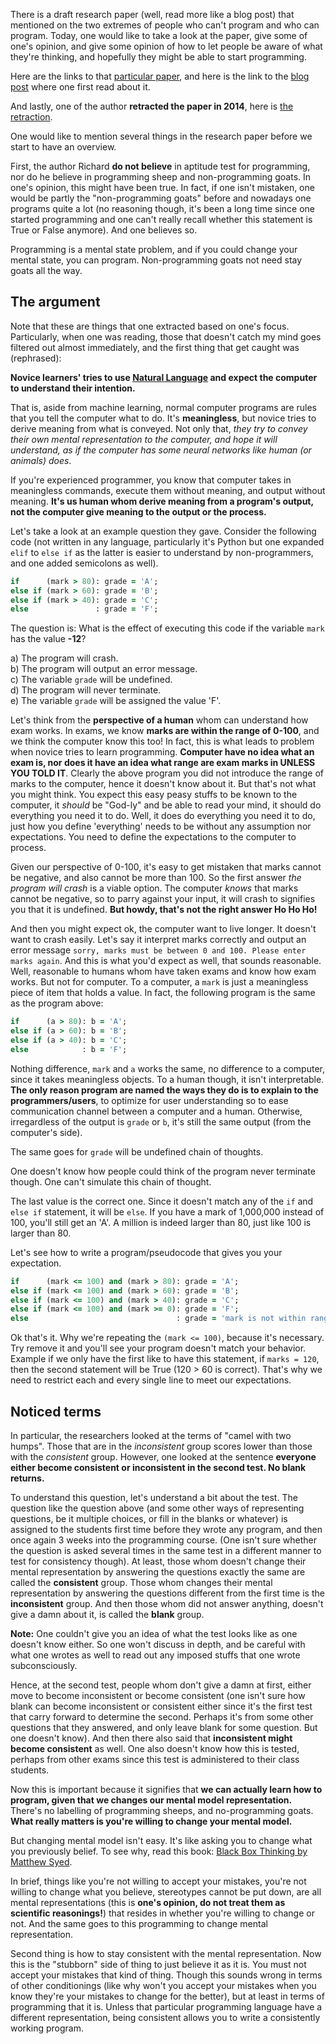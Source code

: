 There is a draft research paper (well, read more like a blog post) that mentioned on the two extremes of people who can't program and who can program. Today, one would like to take a look at the paper, give some of one's opinion, and give some opinion of how to let people be aware of what they're thinking, and hopefully they might be able to start programming. 

Here are the links to that [particular paper](https://web.archive.org/web/20070318023700/http://www.cs.mdx.ac.uk/research/PhDArea/saeed/paper1.pdf), and here is the link to the [blog post](https://blog.codinghorror.com/separating-programming-sheep-from-non-programming-goats/) where one first read about it. 

And lastly, one of the author **retracted the paper in 2014**, here is [the retraction](http://www.eis.mdx.ac.uk/staffpages/r_bornat/papers/camel_hump_retraction.pdf).

One would like to mention several things in the research paper before we start to have an overview. 

First, the author Richard **do not believe** in aptitude test for programming, nor do he believe in programming sheep and non-programming goats. In one's opinion, this might have been true. In fact, if one isn't mistaken, one would be partly the "non-programming goats" before and nowadays one programs quite a lot (no reasoning though, it's been a long time since one started programming and one can't really recall whether this statement is True or False anymore). And one believes so. 

<p class="callout success">
  Programming is a mental state problem, and if you could change your mental state, you can program. Non-programming goats not need stay goats all the way. 
</p>

## The argument
Note that these are things that one extracted based on one's focus. Particularly, when one was reading, those that doesn't catch my mind goes filtered out almost immediately, and the first thing that get caught was (rephrased):

**Novice learners' tries to use <u>Natural Language</u> and expect the computer to understand their intention.**

That is, aside from machine learning, normal computer programs are rules that you tell the computer what to do. It's **meaningless**, but novice tries to derive meaning from what is conveyed. Not only that, *they try to convey their own mental representation to the computer, and hope it will understand, as if the computer has some neural networks like human (or animals) does*. 

If you're experienced programmer, you know that computer takes in meaningless commands, execute them without meaning, and output without meaning. **It's us human whom derive meaning from a program's output, not the computer give meaning to the output or the process.**

Let's take a look at an example question they gave. Consider the following code (not written in any language, particularly it's Python but one expanded `elif` to `else if` as the latter is easier to understand by non-programmers, and one added semicolons as well). 

```ruby
if      (mark > 80): grade = 'A';
else if (mark > 60): grade = 'B';
else if (mark > 40): grade = 'C';
else               : grade = 'F';
```

The question is: What is the effect of executing this code if the variable `mark` has the value **-12**? 

a) The program will crash.  
b) The program will output an error message.  
c) The variable `grade` will be undefined.  
d) The program will never terminate.  
e) The variable `grade` will be assigned the value 'F'.

Let's think from the **perspective of a human** whom can understand how exam works. In exams, we know **marks are within the range of 0-100**, and we think the computer know this too! In fact, this is what leads to problem when novice tries to learn programming. **Computer have no idea what an exam is, nor does it have an idea what range are exam marks in UNLESS YOU TOLD IT**. Clearly the above program you did not introduce the range of marks to the computer, hence it doesn't know about it. But that's not what you might think. You expect this easy peasy stuffs to be known to the computer, it *should* be "God-ly" and be able to read your mind, it should do everything you need it to do. Well, it does do everything you need it to do, just how you define 'everything' needs to be without any assumption nor expectations. You need to define the expectations to the computer to process. 

Given our perspective of 0-100, it's easy to get mistaken that marks cannot be negative, and also cannot be more than 100. So the first answer *the program will crash* is a viable option. The computer *knows* that marks cannot be negative, so to parry against your input, it will crash to signifies you that it is undefined. **But howdy, that's not the right answer Ho Ho Ho!**

And then you might expect ok, the computer want to live longer. It doesn't want to crash easily. Let's say it interpret marks correctly and output an error message `sorry, marks must be between 0 and 100. Please enter marks again`. And this is what you'd expect as well, that sounds reasonable. Well, reasonable to humans whom have taken exams and know how exam works. But not for computer. To a computer, a `mark` is just a meaningless piece of item that holds a value. In fact, the following program is the same as the program above: 

```ruby
if      (a > 80): b = 'A';
else if (a > 60): b = 'B';
else if (a > 40): b = 'C';
else            : b = 'F';
```

Nothing difference, `mark` and `a` works the same, no difference to a computer, since it takes meaningless objects. To a human though, it isn't interpretable. **The only reason program are named the ways they do is to explain to the programmers/users**, to optimize for user understanding so to ease communication channel between a computer and a human. Otherwise, irregardless of the output is `grade` or `b`, it's still the same output (from the computer's side). 

The same goes for `grade` will be undefined chain of thoughts. 

One doesn't know how people could think of the program never terminate though. One can't simulate this chain of thought. 

The last value is the correct one. Since it doesn't match any of the `if` and `else if` statement, it will be `else`. If you have a mark of 1,000,000 instead of 100, you'll still get an 'A'. A million is indeed larger than 80, just like 100 is larger than 80. 

Let's see how to write a program/pseudocode that gives you your expectation. 

```ruby
if      (mark <= 100) and (mark > 80): grade = 'A';
else if (mark <= 100) and (mark > 60): grade = 'B';
else if (mark <= 100) and (mark > 40): grade = 'C';
else if (mark <= 100) and (mark >= 0): grade = 'F';
else                                 : grade = 'mark is not within range 0-100';
```

Ok that's it. Why we're repeating the `(mark <= 100)`, because it's necessary. Try remove it and you'll see your program doesn't match your behavior. Example if we only have the first like to have this statement, if `marks = 120`, then the second statement will be True (120 > 60 is correct). That's why we need to restrict each and every single line to meet our expectations. 

## Noticed terms
In particular, the researchers looked at the terms of "camel with two humps". Those that are in the *inconsistent* group scores lower than those with the *consistent* group. However, one looked at the sentence **everyone either become consistent or inconsistent in the second test. No blank returns.**

To understand this question, let's understand a bit about the test. The question like the question above (and some other ways of representing questions, be it multiple choices, or fill in the blanks or whatever) is assigned to the students first time before they wrote any program, and then once again 3 weeks into the programming course. (One isn't sure whether the question is asked several times in the same test in a different manner to test for consistency though). At least, those whom doesn't change their mental representation by answering the questions exactly the same are called the **consistent** group. Those whom changes their mental representation by answering the questions different from the first time is the **inconsistent** group. And then those whom did not answer anything, doesn't give a damn about it, is called the **blank** group. 

**Note:** One couldn't give you an idea of what the test looks like as one doesn't know either. So one won't discuss in depth, and be careful with what one wrotes as well to read out any imposed stuffs that one wrote subconsciously. 

Hence, at the second test, people whom don't give a damn at first, either move to become inconsistent or become consistent (one isn't sure how blank can become inconsistent or consistent either since it's the first test that carry forward to determine the second. Perhaps it's from some other questions that they answered, and only leave blank for some question. But one doesn't know). And then there also said that **inconsistent might become consistent** as well. One also doesn't know how this is tested, perhaps from other exams since this test is administered to their class students. 

Now this is important because it signifies that **we can actually learn how to program, given that we changes our mental model representation.** There's no labelling of programming sheeps, and no-programming goats. **What really matters is you're willing to change your mental model.**

But changing mental model isn't easy. It's like asking you to change what you previously belief. To see why, read this book: [Black Box Thinking by Matthew Syed](https://www.amazon.com/Black-Box-Thinking-People-Mistakes-But/dp/1591848229). 

In brief, things like you're not willing to accept your mistakes, you're not willing to change what you believe, stereotypes cannot be put down, are all mental representations (this is **one's opinion, do not treat them as scientific reasonings!**) that resides in whether you're willing to change or not. And the same goes to this programming to change mental representation. 

Second thing is how to stay consistent with the mental representation. Now this is the "stubborn" side of thing to just believe it as it is. You must not accept your mistakes that kind of thing. Though this sounds wrong in terms of other conditionings (like why won't you accept your mistakes when you know they're your mistakes to change for the better), but at least in terms of programming that it is. Unless that particular programming language have a different representation, being consistent allows you to write a consistently working program. 

